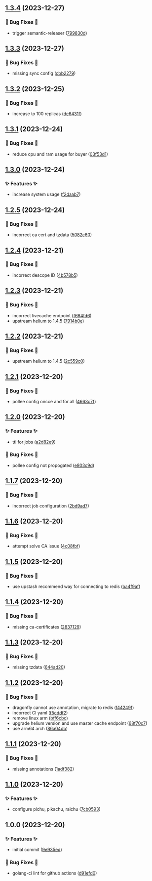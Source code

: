 ## [1.3.4](https://github.com/AtomiCloud/nitroso.tin/compare/v1.3.3...v1.3.4) (2023-12-27)


### 🐛 Bug Fixes 🐛

* trigger semantic-releaser ([799830d](https://github.com/AtomiCloud/nitroso.tin/commit/799830d6bf375f2d8e20246d29af03a30adb4f12))

## [1.3.3](https://github.com/AtomiCloud/nitroso.tin/compare/v1.3.2...v1.3.3) (2023-12-27)


### 🐛 Bug Fixes 🐛

* missing sync config ([cbb2279](https://github.com/AtomiCloud/nitroso.tin/commit/cbb2279cd59f65b84a965e272aa9a512e8570f67))

## [1.3.2](https://github.com/AtomiCloud/nitroso.tin/compare/v1.3.1...v1.3.2) (2023-12-25)


### 🐛 Bug Fixes 🐛

* increase to 100 replicas ([de6431f](https://github.com/AtomiCloud/nitroso.tin/commit/de6431f222bfa29a66ea27811c7c0892fa1cee05))

## [1.3.1](https://github.com/AtomiCloud/nitroso.tin/compare/v1.3.0...v1.3.1) (2023-12-24)


### 🐛 Bug Fixes 🐛

* reduce cpu and ram usage for buyer ([03f53d1](https://github.com/AtomiCloud/nitroso.tin/commit/03f53d1af6faf264b044fc595a23924ff3f1dce6))

## [1.3.0](https://github.com/AtomiCloud/nitroso.tin/compare/v1.2.5...v1.3.0) (2023-12-24)


### ✨ Features ✨

* increase system usage ([f2daab7](https://github.com/AtomiCloud/nitroso.tin/commit/f2daab75108cec12670b95dc70a5a4f2040ad799))

## [1.2.5](https://github.com/AtomiCloud/nitroso.tin/compare/v1.2.4...v1.2.5) (2023-12-24)


### 🐛 Bug Fixes 🐛

* incorrect ca cert and tzdata ([5082c60](https://github.com/AtomiCloud/nitroso.tin/commit/5082c609f7fbad7913a73261ea6f8092855c5996))

## [1.2.4](https://github.com/AtomiCloud/nitroso.tin/compare/v1.2.3...v1.2.4) (2023-12-21)


### 🐛 Bug Fixes 🐛

* incorrect descope ID ([4b578b5](https://github.com/AtomiCloud/nitroso.tin/commit/4b578b5cf4f00ddb6cc424e22ef9cc3c77f61834))

## [1.2.3](https://github.com/AtomiCloud/nitroso.tin/compare/v1.2.2...v1.2.3) (2023-12-21)


### 🐛 Bug Fixes 🐛

* incorrect livecache endpoint ([f664fd6](https://github.com/AtomiCloud/nitroso.tin/commit/f664fd6222cfe6b48ecfa58deb74f440655d10ab))
* upstream helium to 1.4.5 ([7914b0e](https://github.com/AtomiCloud/nitroso.tin/commit/7914b0e1a6ffa62f3589a1f7173490debf68de08))

## [1.2.2](https://github.com/AtomiCloud/nitroso.tin/compare/v1.2.1...v1.2.2) (2023-12-21)


### 🐛 Bug Fixes 🐛

* upstream helium to 1.4.5 ([2c559c0](https://github.com/AtomiCloud/nitroso.tin/commit/2c559c02922c0c3335bf1f2250a022d03f929be6))

## [1.2.1](https://github.com/AtomiCloud/nitroso.tin/compare/v1.2.0...v1.2.1) (2023-12-20)


### 🐛 Bug Fixes 🐛

* pollee config oncce and for all ([4663c7f](https://github.com/AtomiCloud/nitroso.tin/commit/4663c7fdddbd7e2517eb0ab51bcc515506cc2c24))

## [1.2.0](https://github.com/AtomiCloud/nitroso.tin/compare/v1.1.7...v1.2.0) (2023-12-20)


### ✨ Features ✨

* ttl for jobs ([a2d82e9](https://github.com/AtomiCloud/nitroso.tin/commit/a2d82e9b61ceb06269042350629eda219789152a))


### 🐛 Bug Fixes 🐛

* pollee config not propogated ([e803c9d](https://github.com/AtomiCloud/nitroso.tin/commit/e803c9d6ad35ede17427a0703503ec47be2094e0))

## [1.1.7](https://github.com/AtomiCloud/nitroso.tin/compare/v1.1.6...v1.1.7) (2023-12-20)


### 🐛 Bug Fixes 🐛

* incorrect job configuration ([2bd9ad7](https://github.com/AtomiCloud/nitroso.tin/commit/2bd9ad7b6b8018352b2e7453e5ac13a5bdf14446))

## [1.1.6](https://github.com/AtomiCloud/nitroso.tin/compare/v1.1.5...v1.1.6) (2023-12-20)


### 🐛 Bug Fixes 🐛

* attempt solve CA issue ([4c08fbf](https://github.com/AtomiCloud/nitroso.tin/commit/4c08fbf8ab910e61a48d56d2645301da6e61da7b))

## [1.1.5](https://github.com/AtomiCloud/nitroso.tin/compare/v1.1.4...v1.1.5) (2023-12-20)


### 🐛 Bug Fixes 🐛

* use upstash recommend way for connecting to redis ([ba4f9af](https://github.com/AtomiCloud/nitroso.tin/commit/ba4f9af86c2ca69a3d6a011a0ddfff71fbfe24e8))

## [1.1.4](https://github.com/AtomiCloud/nitroso.tin/compare/v1.1.3...v1.1.4) (2023-12-20)


### 🐛 Bug Fixes 🐛

* missing ca-certificates ([2837129](https://github.com/AtomiCloud/nitroso.tin/commit/2837129e7e311f2ce9558b27435f75664f91ee33))

## [1.1.3](https://github.com/AtomiCloud/nitroso.tin/compare/v1.1.2...v1.1.3) (2023-12-20)


### 🐛 Bug Fixes 🐛

* missing tzdata ([644ad20](https://github.com/AtomiCloud/nitroso.tin/commit/644ad20f8f85456469ae1e5e8954e7e1ae4ef211))

## [1.1.2](https://github.com/AtomiCloud/nitroso.tin/compare/v1.1.1...v1.1.2) (2023-12-20)


### 🐛 Bug Fixes 🐛

* dragonfly cannot use annotation, migrate to redis ([f44249f](https://github.com/AtomiCloud/nitroso.tin/commit/f44249f18aeeeefd12c583919f49674c849e4fb6))
* incorrect CI yaml ([f5cddf2](https://github.com/AtomiCloud/nitroso.tin/commit/f5cddf20b92849bf744230e35a8f70865da983eb))
* remove linux arm ([bff6cbc](https://github.com/AtomiCloud/nitroso.tin/commit/bff6cbc0f08376c215c1c41a9a7aeffa6c77dfa2))
* upgrade helium version and use master cache endpoint ([68f70c7](https://github.com/AtomiCloud/nitroso.tin/commit/68f70c71adb18688c922a46c3de5db9942420112))
* use arm64 arch ([86a04db](https://github.com/AtomiCloud/nitroso.tin/commit/86a04dbb45f2e60276497584dd28047fbdc0befb))

## [1.1.1](https://github.com/AtomiCloud/nitroso.tin/compare/v1.1.0...v1.1.1) (2023-12-20)


### 🐛 Bug Fixes 🐛

* missing annotations ([1adf382](https://github.com/AtomiCloud/nitroso.tin/commit/1adf3821f2540d1cb1272d5488cc1261cc588984))

## [1.1.0](https://github.com/AtomiCloud/nitroso.tin/compare/v1.0.0...v1.1.0) (2023-12-20)


### ✨ Features ✨

* configure pichu, pikachu, raichu ([7cb0593](https://github.com/AtomiCloud/nitroso.tin/commit/7cb05930d9f54ed3c046b271a58549843c3e83ce))

## 1.0.0 (2023-12-20)


### ✨ Features ✨

* initial commit ([9e935ed](https://github.com/AtomiCloud/nitroso.tin/commit/9e935edcfc3d59ab52b9d9617f471bc39c2dc360))


### 🐛 Bug Fixes 🐛

* golang-ci lint for github actions ([d91efd0](https://github.com/AtomiCloud/nitroso.tin/commit/d91efd050887fd91b232cac223e110219aeff9ad))
